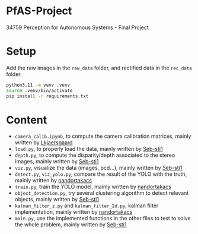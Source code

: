 # PfAS-Project

34759 Perception for Autonomous Systems - Final Project

# Setup

Add the raw images in the `raw_data` folder, and rectified data in the `rec_data` folder.

```sh
python3.11 -m venv .venv
source .venv/bin/activate
pip install -r requirements.txt
```

# Content

- `camera_calib.ipynb`, to compute the camera calibration matrices, mainly written
  by [Lkjaersgaard](https://github.com/Lkjaersgaard)
- `load.py`, to properly load the data, mainly written by [Seb-sti1](https://github.com/Seb-sti1)
- `depth.py`, to compute the disparity/depth associated to the stereo images, mainly written
  by [Seb-sti1](https://github.com/Seb-sti1)
- `viz.py`, visualize the data (images, pcd...), mainly written by [Seb-sti1](https://github.com/Seb-sti1)
- `detect.py`, `viz_yolo.py`, compare the result of the YOLO with the truth, mainly written
  by [nandortakacs](https://github.com/nandortakacs)
- `train.py`, train the YOLO model, mainly written by [nandortakacs](https://github.com/nandortakacs)
- `object_detection.py`, try several clustering algorithm to detect relevant objects, mainly written
  by [Seb-sti1](https://github.com/Seb-sti1)
- `kalman_filter_z.py` and `kalman_filter_2d.py`, kalman filter implementation, mainly written 
  by [nandortakacs](https://github.com/nandortakacs)
- `main.py`, use the implemented functions in the other files to test to solve the whole problem, mainly written
  by [Seb-sti1](https://github.com/Seb-sti1)